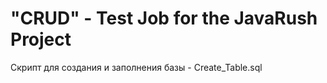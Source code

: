 # "CRUD" - Test Job for the JavaRush Project 

Скрипт для создания и заполнения базы - Create_Table.sql